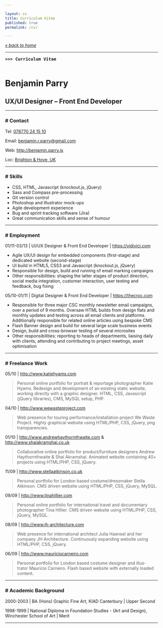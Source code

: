```yaml
---

layout: cv
title: Curriculum Vitae
published: true
permalink: /cv/

---
```


*[« back to home](/)*

***

<strong><pre>>>> Curriculum Vitae <div class="cursor"> </div></pre></strong>

# Benjamin Parry

## UX/UI Designer – Front End Developer

***

### \# Contact

Tel: <a href="tel:+078770241510">078770 24 15 10</a>

Email: <benjamin.r.parry@gmail.com>

Web: <http://benjamin.parry.is>

Loc: [Brighton & Hove, UK](https://maps.google.co.uk/maps?hl=en&q=livingstone+road+hove&ie=UTF-8&hq=&hnear=0x4875854e361ac4e5:0xcaeb56d3ebd120fc,Livingstone+Rd,+Hove&gl=uk&ei=YWw3UY38O4bAPJT_gPgH&ved=0CC8Q8gEwAA)

***

### \# Skills

+ CSS, HTML, Javascript (knockout.js, jQuery)
+ Sass and Compass pre-processing
+ Git version control
+ Photoshop and Illustrator mock-ups
+ Agile development experience
+ Bug and sprint tracking software (Jira)
+ Great communication skills and sense of humour

***

### \# Employment

01/11\-03/13 | UI/UX Designer & Front End Developer | <https://vidivici.com>

+ Agile UX/UI design for embedded components (first-stage) and dedicated website (second-stage)
+ UI build in HTML5, CSS3 and Javascript (knockout.js, jQuery)
+ Responsible for design, build and running of email marking campaigns
+ Other responsibilities: shaping the latter stages of product direction, social media integration, customer interaction, user testing and feedback, bug fixing

05/10\-01/11 | Digital Designer & Front End Developer | <https://thecroc.com>

+ Responsible for three major CSC monthly newsletter email campaigns, over a period of 9 months. Oversaw HTML builds from design flats and monthly updates and testing across all email clients and platforms. Additionally responsible for related online articles using bespoke CMS
+ Flash Banner design and build for several large scale business events
+ Design, build and cross-browser testing of several microsites
+ Other responsibilities: reporting to heads of departments, liaising daily with clients, attending and contributing to project meetings, asset optimisation

***

### \# Freelance Work

05/10 | <http://www.katiehyams.com>
> Personal online portfolio for portrait & reportage photographer Katie Hyams. Redesign and development of an existing static website, working directly with a graphic designer. HTML, CSS, Javascript (jQuery libraries), CMS, MySQL setup, PHP.

04/10 | <http://www.wewasteproject.com>
> Web presence for touring performance/installation project We Waste Project. Highly graphical website using HTML/PHP, CSS, jQuery, png transparencies.

01/10 | <http://www.andrewhaythornthwaite.com> & <http://www.shaiakramshai.co.uk>
> Collaborative online portfolio for product/furniture designers Andrew Haythornthwaite & Shai Akramshai. Animated website containing 40+ projects using HTML/PHP, CSS, jQuery.

11/09 | <http://www.stellaatkinson.co.uk>
> Personal portfolio for London based costume/dressmaker Stella Atkinson. CMS driven website using HTML/PHP, CSS, jQuery, MySQL.

09/09 | <http://www.tinahillier.com>
> Personal online portfolio for international travel and documentary photographer Tina Hillier. CMS driven website using HTML/PHP, CSS, jQuery, MySQL.

08/09 | <http://www.jh-architecture.com>
> Web presence for international architect Julia Haensel and her company JH Architecture. Continuously expanding website using HTML/PHP, CSS, jQuery.

06/09 | <http://www.mauriciocarneiro.com>
> Personal portfolio for London based costume designer and illus- trator Mauricio Carneiro. Flash based website with externally loaded content.

***

### \# Academic Background

2000\-2003 | BA (Hons) Graphic Fine Art, KIAD Canterbury | Upper Second

1998\-1999 | National Diploma in Foundation Studies \- (Art and Design), Winchester School of Art | Merit

***

<!-- ### \# Statement

> 

*** -->
